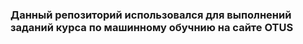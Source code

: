 ### Данный репозиторий использовался для выполнений заданий курса по машинному обучнию на сайте OTUS
